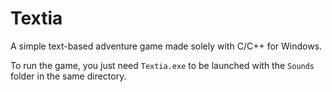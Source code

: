 # Textia
A simple text-based adventure game made solely with C/C++ for Windows.

To run the game, you just need `Textia.exe` to be launched with the `Sounds` folder in the same directory.
